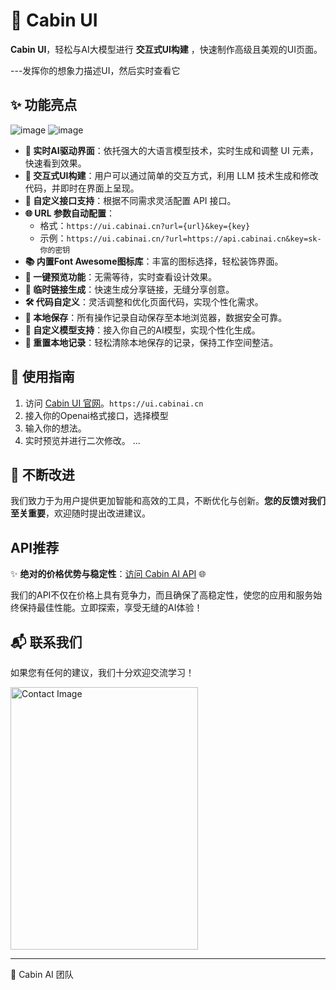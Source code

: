 # 🌟 Cabin UI

 **Cabin UI**，轻松与AI大模型进行 **交互式UI构建** ，快速制作高级且美观的UI页面。

 ---发挥你的想象力描述UI，然后实时查看它

## ✨ 功能亮点
![image](https://github.com/user-attachments/assets/bff3017e-399d-4be9-8eb0-d47548ee9643)
![image](https://github.com/user-attachments/assets/17abf555-8290-4076-a310-7297e108817c)

- **🔧 实时AI驱动界面**：依托强大的大语言模型技术，实时生成和调整 UI 元素，快速看到效果。
- **🔄 交互式UI构建**：用户可以通过简单的交互方式，利用 LLM 技术生成和修改代码，并即时在界面上呈现。
- **🔗 自定义接口支持**：根据不同需求灵活配置 API 接口。
- **🌐 URL 参数自动配置**：
  - 格式：`https://ui.cabinai.cn?url={url}&key={key}`
  - 示例：`https://ui.cabinai.cn/?url=https://api.cabinai.cn&key=sk-你的密钥`
- **📚 内置Font Awesome图标库**：丰富的图标选择，轻松装饰界面。
- **👀 一键预览功能**：无需等待，实时查看设计效果。
- **🔗 临时链接生成**：快速生成分享链接，无缝分享创意。
- **🛠 代码自定义**：灵活调整和优化页面代码，实现个性化需求。
- **💾 本地保存**：所有操作记录自动保存至本地浏览器，数据安全可靠。
- **🧩 自定义模型支持**：接入你自己的AI模型，实现个性化生成。
- **🔄 重置本地记录**：轻松清除本地保存的记录，保持工作空间整洁。

## 🚀 使用指南

1. 访问 [Cabin UI 官网](https://ui.cabinai.cn)。`https://ui.cabinai.cn`
2. 接入你的Openai格式接口，选择模型
3. 输入你的想法。
4. 实时预览并进行二次修改。
...

## 🌱 不断改进

我们致力于为用户提供更加智能和高效的工具，不断优化与创新。**您的反馈对我们至关重要**，欢迎随时提出改进建议。

## API推荐

✨ **绝对的价格优势与稳定性**：[访问 Cabin AI API](https://api.cabinai.cn) 🌐

我们的API不仅在价格上具有竞争力，而且确保了高稳定性，使您的应用和服务始终保持最佳性能。立即探索，享受无缝的AI体验！

## 📬 联系我们

如果您有任何的建议，我们十分欢迎交流学习！

<img src="https://github.com/user-attachments/assets/568cbd81-fd15-477d-9287-fa8d66c4fec1" width="300" height="420" alt="Contact Image">


---

🤝 Cabin AI 团队
